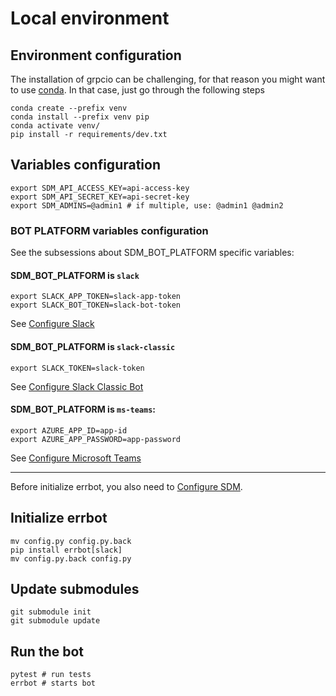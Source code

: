 # Local environment

## Environment configuration
The installation of grpcio can be challenging, for that reason you might want to use [conda](https://docs.conda.io/en/latest/). In that case, just go through the following steps
```
conda create --prefix venv
conda install --prefix venv pip
conda activate venv/
pip install -r requirements/dev.txt
```

## Variables configuration
```
export SDM_API_ACCESS_KEY=api-access-key
export SDM_API_SECRET_KEY=api-secret-key
export SDM_ADMINS=@admin1 # if multiple, use: @admin1 @admin2
```

### BOT PLATFORM variables configuration

See the subsessions about SDM_BOT_PLATFORM specific variables:

#### SDM_BOT_PLATFORM is `slack`
```
export SLACK_APP_TOKEN=slack-app-token
export SLACK_BOT_TOKEN=slack-bot-token
```

See [Configure Slack](CONFIGURE_SLACK.md)

#### SDM_BOT_PLATFORM is `slack-classic`
```
export SLACK_TOKEN=slack-token
```

See [Configure Slack Classic Bot](CONFIGURE_SLACK_CLASSIC.md)

#### SDM_BOT_PLATFORM is `ms-teams`:
```
export AZURE_APP_ID=app-id
export AZURE_APP_PASSWORD=app-password
```

See [Configure Microsoft Teams](CONFIGURE_MS_TEAMS.md)

---

Before initialize errbot, you also need to [Configure SDM](CONFIGURE_SDM.md).

## Initialize errbot
```
mv config.py config.py.back
pip install errbot[slack]
mv config.py.back config.py
```

## Update submodules
```
git submodule init
git submodule update
```

## Run the bot
```
pytest # run tests
errbot # starts bot
```
